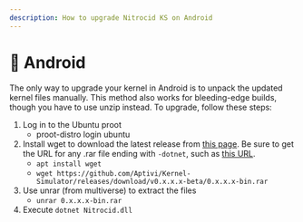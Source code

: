 ```yaml
---
description: How to upgrade Nitrocid KS on Android
---
```


# 📱 Android

The only way to upgrade your kernel in Android is to unpack the updated kernel files manually. This method also works for bleeding-edge builds, though you have to use unzip instead. To upgrade, follow these steps:

1. Log in to the Ubuntu proot
   * proot-distro login ubuntu
2. Install wget to download the latest release from [this page](https://github.com/Aptivi/Kernel-Simulator/releases). Be sure to get the URL for any .rar file ending with `-dotnet`, such as [this URL](https://github.com/Aptivi/Kernel-Simulator/releases/download/v0.0.24.4-beta/0.0.24.4-bin-dotnet.rar).
   * `apt install wget`
   * `wget https://github.com/Aptivi/Kernel-Simulator/releases/download/v0.x.x.x-beta/0.x.x.x-bin.rar`
3. Use unrar (from multiverse) to extract the files
   * `unrar 0.x.x.x-bin.rar`
4. Execute `dotnet Nitrocid.dll`
